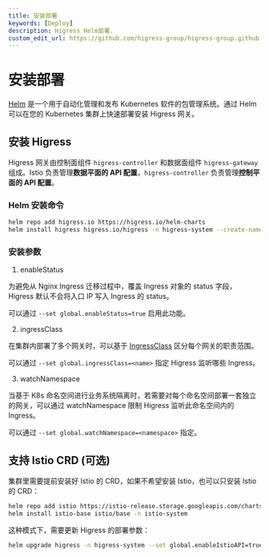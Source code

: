```yaml
---
title: 安装部署
keywords: [Deploy]
description: Higress Helm部署.
custom_edit_url: https://github.com/higress-group/higress-group.github.io/blob/main/i18n/zh-cn/docusaurus-plugin-content-docs/current/ops/deploy-by-helm.md
---
```


# 安装部署

[Helm](https://helm.sh/) 是一个用于自动化管理和发布 Kubernetes 软件的包管理系统。通过 Helm 可以在您的 Kubernetes 集群上快速部署安装 Higress 网关。

## 安装 Higress

Higress 网关由控制面组件 `higress-controller` 和数据面组件 `higress-gateway` 组成。Istio 负责管理**数据平面的 API 配置**，`higress-controller` 负责管理**控制平面的 API 配置**。

### Helm 安装命令

```bash
helm repo add higress.io https://higress.io/helm-charts
helm install higress higress.io/higress -n higress-system --create-namespace
```

### 安装参数

1. enableStatus

为避免从 Nginx Ingress 迁移过程中，覆盖 Ingress 对象的 status 字段，Higress 默认不会将入口 IP 写入 Ingress 的 status。

可以通过 `--set global.enableStatus=true` 启用此功能。

2. ingressClass

在集群内部署了多个网关时，可以基于 [IngressClass](https://kubernetes.io/zh-cn/docs/concepts/services-networking/ingress/#ingress-class) 区分每个网关的职责范围。

可以通过 `--set global.ingressClass=<name>` 指定 Higress 监听哪些 Ingress。

3. watchNamespace

当基于 K8s 命名空间进行业务系统隔离时，若需要对每个命名空间部署一套独立的网关，可以通过 watchNamespace 限制 Higress 监听此命名空间内的 Ingress。

可以通过 `--set global.watchNamespace=<namespace>` 指定。

## 支持 Istio CRD (可选)

集群里需要提前安装好 Istio 的 CRD，如果不希望安装 Istio，也可以只安装 Istio 的 CRD：

```bash
helm repo add istio https://istio-release.storage.googleapis.com/charts
helm install istio-base istio/base -n istio-system
```

这种模式下，需要更新 Higress 的部署参数：

```bash
helm upgrade higress -n higress-system --set global.enableIstioAPI=true higress.io/higress
```

